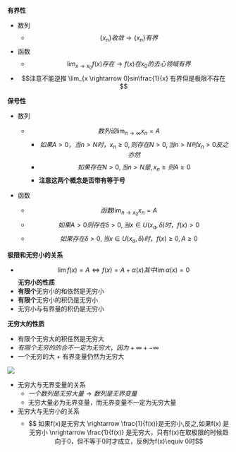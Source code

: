 **有界性**
- 数列
  - $$ \{x_n\}收敛 \rightarrow \{x_n\}有界$$
- 函数
  - $$ \lim_{x \rightarrow x_0}f(x)存在 \rightarrow f(x)在x_0的去心领域有界$$  
- $$注意不能逆推 \lim_{x \rightarrow 0}sin\frac{1}{x} 有界但是极限不存在$$
 
**保号性**  
- 数列
  - $$数列设 \lim_{n \rightarrow \infty}x_n = A$$
    - $$如果A>0，当n>N 时，x_n \ge 0,则存在N>0,当n>N时 x_n >0 反之亦然$$
    - $$如果存在N>0,当n>N是,x_n \ge 则 A
    \ge 0$$
    - **注意这两个概念是否带有等于号**   
 
- 函数
    - $$函数 \lim_{n\rightarrow x_0}x_n = A$$
    - $$如果A>0 则存在 \delta>0,当 x\in U(x_a,\delta)时，f(x) > 0$$
    - $$如果存在\delta>0,当x\in U(x_a,\delta)时，f(x) \ge0, A \ge0$$  


**极限和无穷小的关系**  
  - $$\lim f(x) = A \Leftrightarrow f(x) = A+\alpha(x) 其中 \lim\alpha(x) = 0$$
**无穷小的性质**
  - **有限个**无穷小的和依然是无穷小
  - **有限个**无穷小的积仍是无穷小
  - 无穷小与有界量的积仍是无穷小  

**无穷大的性质**
  - 有限个无穷大的积任然是无穷大
  - $有限个无穷的的合不一定为无穷大，因为 +\infty + -\infty$
  - 一个无穷的大 + 有界变量仍然为无穷大
  

![](../picture/常用的无穷大量比较.png)

- 无穷大与无界变量的关系 
  - $一个数列是无穷大量 \rightarrow 数列是无界变量$
  - 无穷大量必为无界变量，而无界变量不一定为无穷大量
- 无穷大与无穷小的关系
  - $$ 如果f(x)是无穷大 \rightarrow \frac{1}{f(x)}是无穷小,反之,如果f(x) 是无穷小 \nrightarrow \frac{1}{f(x)} 是无穷大，只有f(x)在取极限的时候趋向于0，但不等于0时才成立，反例为f(x)\equiv 0时$$